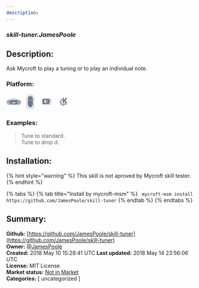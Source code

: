 ```yaml
---
description: 
---
```


### _skill-tuner.JamesPoole_  
## Description:  
Ask Mycroft to play a tuning or to play an individual note.  
### Platform:  
 ![Mark I](../.gitbook/assets/mark-1-icon.png)  ![Mark II](../.gitbook/assets/mark-2-icon.png)  ![Picroft](../.gitbook/assets/picroft-icon.png)  ![plasmoid](../.gitbook/assets/kde.png)   
### Examples:  
> Tune to standard.  
> Tune to drop d.  
  
## Installation:  
{% hint style="warning" %}
This skill is not aproved by Mycroft skill tester.
{% endhint %}
    
{% tabs %}
{% tab title="Install by mycroft-msm" %}
``` mycroft-msm install https://github.com/JamesPoole/skill-tuner```
{% endtab %}
  {% endtabs %}
    
## Summary:  
**Github:** [https://github.com/JamesPoole/skill-tuner](https://github.com/JamesPoole/skill-tuner)  
**Owner:** [@JamesPoole](https://github.com/JamesPoole)  
**Created:** 2018 May 10 15:28:41 UTC  **Last updated:** 2018 May 14 23:56:06 UTC  
**License:** MIT License  
**Market status:** [Not in Market](https://market.mycroft.ai/skill/)  
**Categories:** [ uncategorized ]   
